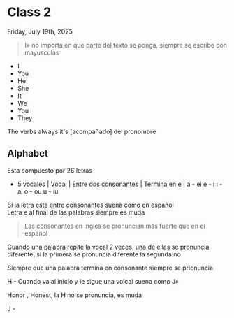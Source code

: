 # Class 2

Friday, July 19th, 2025

> I» no importa en que parte del texto se ponga, siempre se escribe con mayusculas

- I
- You
- He
- She
- It
- We
- You
- They

The verbs always it's [acompañado] del pronombre

## Alphabet
Esta compuesto por 26 letras

- 5 vocales
| Vocal | Entre dos consonantes | Termina en e | 
a - ei
e - i
i - ai
o - ou
u - iu

Si la letra esta entre consonantes suena como en español  
Letra e al final de las palabras siempre es muda

> Las consonantes en ingles se pronuncian más fuerte que en el español

Cuando una palabra repite la vocal 2 veces, una de ellas se pronuncia diferente, si la primera se pronuncia diferente la segunda no

Siempre que una palabra termina en consonante siempre se prionuncia

H - Cuando va al inicio y le sigue una voical suena como  J»

Honor , Honest, la H no se pronuncia, es muda

J - 
